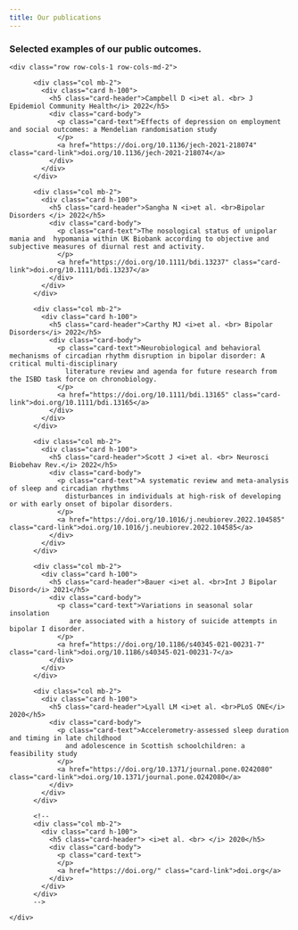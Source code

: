 ```yaml
---
title: Our publications
---
```



### Selected examples of our public outcomes.

 

<div class="container">

    <div class="row row-cols-1 row-cols-md-2">
        
          <div class="col mb-2">
            <div class="card h-100">
              <h5 class="card-header">Campbell D <i>et al. <br> J Epidemiol Community Health</i> 2022</h5>
              <div class="card-body">
                <p class="card-text">Effects of depression on employment and social outcomes: a Mendelian randomisation study
                </p>
                <a href="https://doi.org/10.1136/jech-2021-218074" class="card-link">doi.org/10.1136/jech-2021-218074</a>
              </div>
            </div>
          </div>

          <div class="col mb-2">
            <div class="card h-100">
              <h5 class="card-header">Sangha N <i>et al. <br>Bipolar Disorders </i> 2022</h5>
              <div class="card-body">
                <p class="card-text">The nosological status of unipolar mania and  hypomania within UK Biobank according to objective and subjective measures of diurnal rest and activity. 
                </p>
                <a href="https://doi.org/10.1111/bdi.13237" class="card-link">doi.org/10.1111/bdi.13237</a>
              </div>
            </div>
          </div>
          
          <div class="col mb-2">
            <div class="card h-100">
              <h5 class="card-header">Carthy MJ <i>et al. <br> Bipolar Disorders</i> 2022</h5>
              <div class="card-body">
                <p class="card-text">Neurobiological and behavioral mechanisms of circadian rhythm disruption in bipolar disorder: A critical multi-disciplinary 
                  literature review and agenda for future research from the ISBD task force on chronobiology.
                </p>
                <a href="https://doi.org/10.1111/bdi.13165" class="card-link">doi.org/10.1111/bdi.13165</a>
              </div>
            </div>
          </div>
          
          <div class="col mb-2">
            <div class="card h-100">
              <h5 class="card-header">Scott J <i>et al. <br> Neurosci Biobehav Rev.</i> 2022</h5>
              <div class="card-body">
                <p class="card-text">A systematic review and meta-analysis of sleep and circadian rhythms 
                  disturbances in individuals at high-risk of developing or with early onset of bipolar disorders.
                </p>
                <a href="https://doi.org/10.1016/j.neubiorev.2022.104585" class="card-link">doi.org/10.1016/j.neubiorev.2022.104585</a>
              </div>
            </div>
          </div>

          <div class="col mb-2">
            <div class="card h-100">
              <h5 class="card-header">Bauer <i>et al. <br>Int J Bipolar Disord</i> 2021</h5>
              <div class="card-body">
                <p class="card-text">Variations in seasonal solar insolation
                   are associated with a history of suicide attempts in bipolar I disorder.
                </p>
                <a href="https://doi.org/10.1186/s40345-021-00231-7" class="card-link">doi.org/10.1186/s40345-021-00231-7</a>
              </div>
            </div>
          </div>

          <div class="col mb-2">
            <div class="card h-100">
              <h5 class="card-header">Lyall LM <i>et al. <br>PLoS ONE</i> 2020</h5>
              <div class="card-body">
                <p class="card-text">Accelerometry-assessed sleep duration and timing in late childhood 
                  and adolescence in Scottish schoolchildren: a feasibility study
                </p>
                <a href="https://doi.org/10.1371/journal.pone.0242080" class="card-link">doi.org/10.1371/journal.pone.0242080</a>
              </div>
            </div>
          </div>

          <!--
          <div class="col mb-2">
            <div class="card h-100">
              <h5 class="card-header"> <i>et al. <br> </i> 2020</h5>
              <div class="card-body">
                <p class="card-text">
                </p>
                <a href="https://doi.org/" class="card-link">doi.org</a>
              </div>
            </div>
          </div>
          -->

    </div>
</div>